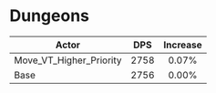 # Dungeons
| Actor | DPS | Increase |
|---|:---:|:---:|
|Move_VT_Higher_Priority|2758|0.07%|
|Base|2756|0.00%|
